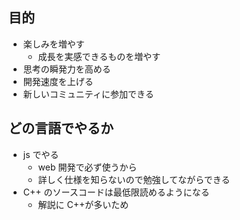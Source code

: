 ## 目的

- 楽しみを増やす
  - 成長を実感できるものを増やす
- 思考の瞬発力を高める
- 開発速度を上げる
- 新しいコミュニティに参加できる

## どの言語でやるか

- js でやる
  - web 開発で必ず使うから
  - 詳しく仕様を知らないので勉強してながらできる
- C++ のソースコードは最低限読めるようになる
  - 解説に C++が多いため
